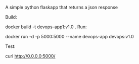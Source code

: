 A simple python flaskapp that returns a json response

Build:

docker build -t devops-app1:v1.0 .
Run:

docker run -d -p 5000:5000 --name devops-app devops:v1.0

Test:

curl http://0.0.0.0:5000/
